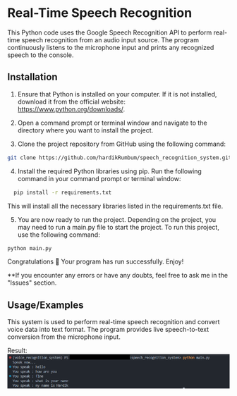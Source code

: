 
# Real-Time Speech Recognition
This Python code uses the Google Speech Recognition API to perform real-time speech recognition from an audio input source. The program continuously listens to the microphone input and prints any recognized speech to the console.


## Installation

1. Ensure that Python is installed on your computer. If it is not installed, download it from the official website: https://www.python.org/downloads/.

2. Open a command prompt or terminal window and navigate to the directory where you want to install the project.

3. Clone the project repository from GitHub using the following command:
```bash
git clone https://github.com/hardikRumbum/speech_recognition_system.git
```
4. Install the required Python libraries using pip. Run the following command in your command prompt or terminal window:

```bash
  pip install -r requirements.txt
```
  This will install all the necessary libraries listed in the requirements.txt file.

5. You are now ready to run the project. Depending on the project, you may need to run a main.py file to start the project. To run this project, use the following command:

```bash
python main.py
```

Congratulations 🎉 Your program has run successfully. Enjoy!

**If you encounter any errors or have any doubts, feel free to ask me in the "Issues" section.


    
## Usage/Examples

This system is used to perform real-time speech recognition and convert voice data into text format. The program provides live speech-to-text conversion from the microphone input.

Result:
![Resul Screenshot](result.png)
